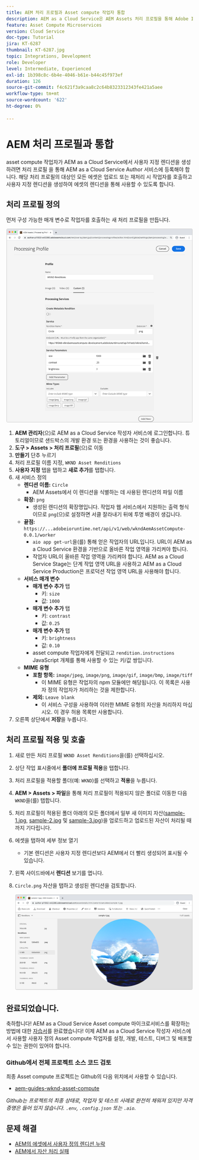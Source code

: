 ```yaml
---
title: AEM 처리 프로필과 Asset compute 작업자 통합
description: AEM as a Cloud Service은 AEM Assets 처리 프로필을 통해 Adobe I/O Runtime에 배포된 Asset compute 작업자와 통합됩니다. 처리 프로필은 사용자 정의 작업자를 사용하여 특정 에셋을 처리하고 작업자가 생성한 파일을 에셋 변환으로 저장하도록 작성자 서비스에 구성됩니다.
feature: Asset Compute Microservices
version: Cloud Service
doc-type: Tutorial
jira: KT-6287
thumbnail: KT-6287.jpg
topic: Integrations, Development
role: Developer
level: Intermediate, Experienced
exl-id: 1b398c8c-6b4e-4046-b61e-b44c45f973ef
duration: 126
source-git-commit: f4c621f3a9caa8c2c64b8323312343fe421a5aee
workflow-type: tm+mt
source-wordcount: '622'
ht-degree: 0%

---
```


# AEM 처리 프로필과 통합

asset compute 작업자가 AEM as a Cloud Service에서 사용자 지정 렌디션을 생성하려면 처리 프로필 을 통해 AEM as a Cloud Service Author 서비스에 등록해야 합니다. 해당 처리 프로필의 대상인 모든 에셋은 업로드 또는 재처리 시 작업자를 호출하고 사용자 지정 렌디션을 생성하여 에셋의 렌디션을 통해 사용할 수 있도록 합니다.

## 처리 프로필 정의

먼저 구성 가능한 매개 변수로 작업자를 호출하는 새 처리 프로필을 만듭니다.

![프로필 처리 중](./assets/processing-profiles/new-processing-profile.png)

1. __AEM 관리자__(으)로 AEM as a Cloud Service 작성자 서비스에 로그인합니다. 튜토리얼이므로 샌드박스의 개발 환경 또는 환경을 사용하는 것이 좋습니다.
1. __도구 > Assets > 처리 프로필__(으)로 이동
1. __만들기__ 단추 누르기
1. 처리 프로필 이름 지정, `WKND Asset Renditions`
1. __사용자 지정__ 탭을 탭하고 __새로 추가__&#x200B;를 탭합니다.
1. 새 서비스 정의
   + __렌디션 이름:__ `Circle`
      + AEM Assets에서 이 렌디션을 식별하는 데 사용된 렌디션의 파일 이름
   + __확장:__ `png`
      + 생성된 렌디션의 확장명입니다. 작업자 웹 서비스에서 지원하는 출력 형식이므로 `png`(으)로 설정하면 서클 잘라내기 뒤에 투명 배경이 생깁니다.
   + __끝점:__ `https://...adobeioruntime.net/api/v1/web/wkndAemAssetCompute-0.0.1/worker`
      + `aio app get-url`을(를) 통해 얻은 작업자의 URL입니다. URL이 AEM as a Cloud Service 환경을 기반으로 올바른 작업 영역을 가리켜야 합니다.
      + 작업자 URL이 올바른 작업 영역을 가리켜야 합니다. AEM as a Cloud Service Stage는 단계 작업 영역 URL을 사용하고 AEM as a Cloud Service Production은 프로덕션 작업 영역 URL을 사용해야 합니다.
   + __서비스 매개 변수__
      + __매개 변수 추가__ 탭
         + 키: `size`
         + 값: `1000`
      + __매개 변수 추가__ 탭
         + 키: `contrast`
         + 값: `0.25`
      + __매개 변수 추가__ 탭
         + 키: `brightness`
         + 값: `0.10`
      + asset compute 작업자에게 전달되고 `rendition.instructions` JavaScript 개체를 통해 사용할 수 있는 키/값 쌍입니다.
   + __MIME 유형__
      + __포함 항목:__ `image/jpeg`, `image/png`, `image/gif`, `image/bmp`, `image/tiff`
         + 이 MIME 유형은 작업자의 npm 모듈에만 해당됩니다. 이 목록은 사용자 정의 작업자가 처리하는 것을 제한합니다.
      + __제외:__ `Leave blank`
         + 이 서비스 구성을 사용하여 이러한 MIME 유형의 자산을 처리하지 마십시오. 이 경우 허용 목록만 사용합니다.
1. 오른쪽 상단에서 __저장__&#x200B;을 누릅니다.

## 처리 프로필 적용 및 호출

1. 새로 만든 처리 프로필 `WKND Asset Renditions`을(를) 선택하십시오.
1. 상단 작업 표시줄에서 __폴더에 프로필 적용__&#x200B;을 탭합니다.
1. 처리 프로필을 적용할 폴더(예: `WKND`)를 선택하고 __적용__&#x200B;을 누릅니다.
1. __AEM > Assets > 파일__&#x200B;을 통해 처리 프로필이 적용되지 않은 폴더로 이동한 다음 `WKND`을(를) 탭합니다.
1. 처리 프로필이 적용된 폴더 아래의 모든 폴더에서 일부 새 이미지 자산([sample-1.jpg](../assets/samples/sample-1.jpg), [sample-2.jpg](../assets/samples/sample-2.jpg) 및 [sample-3.jpg](../assets/samples/sample-3.jpg))을 업로드하고 업로드된 자산이 처리될 때까지 기다립니다.
1. 에셋을 탭하여 세부 정보 열기
   + 기본 렌디션은 사용자 지정 렌디션보다 AEM에서 더 빨리 생성되어 표시될 수 있습니다.
1. 왼쪽 사이드바에서 __렌디션__ 보기를 엽니다.
1. `Circle.png` 자산을 탭하고 생성된 렌디션을 검토합니다.

   ![생성된 렌디션](./assets/processing-profiles/rendition.png)

## 완료되었습니다.

축하합니다! AEM as a Cloud Service Asset compute 마이크로서비스를 확장하는 방법에 대한 [자습서](../overview.md)를 완료했습니다! 이제 AEM as a Cloud Service 작성자 서비스에서 사용할 사용자 정의 Asset compute 작업자를 설정, 개발, 테스트, 디버그 및 배포할 수 있는 권한이 있어야 합니다.

### Github에서 전체 프로젝트 소스 코드 검토

최종 Asset compute 프로젝트는 Github의 다음 위치에서 사용할 수 있습니다.

+ [aem-guides-wknd-asset-compute](https://github.com/adobe/aem-guides-wknd-asset-compute)

_Github는 프로젝트의 최종 상태로, 작업자 및 테스트 사례로 완전히 채워져 있지만 자격 증명은 들어 있지 않습니다. `.env`, `.config.json` 또는 `.aio`._

## 문제 해결

+ [AEM의 에셋에서 사용자 정의 렌디션 누락](../troubleshooting.md#custom-rendition-missing-from-asset)
+ [AEM에서 자산 처리 실패](../troubleshooting.md#asset-processing-fails)
